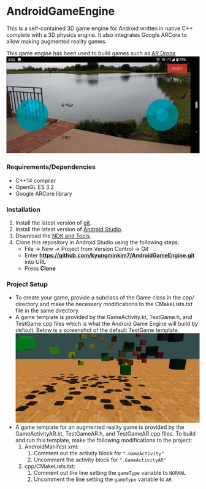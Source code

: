 # AndroidGameEngine
This is a self-contained 3D game engine for Android written in native C++ complete with a 3D physics engine. It also integrates Google ARCore to allow making augmented reality games.

This game engine has been used to build games such as [AR Drone](https://play.google.com/store/apps/details?id=com.kstudios.ardrone&hl=en_US)
![AR Drone](images/ar_drone.png)

### Requirements/Dependencies
- C++14 compiler
- OpenGL ES 3.2
- Google ARCore library

### Installation
1. Install the latest version of [git](https://git-scm.com/downloads).
2. Install the latest version of [Android Studio](https://developer.android.com/studio/install).
3. Download the [NDK and Tools](https://developer.android.com/ndk/guides).
4. Clone this repository in Android Studio using the following steps:
	- File -> New -> Project from Version Control -> Git
	- Enter **https://github.com/kyungminkim7/AndroidGameEngine.git** into URL
	- Press **Clone**
	
### Project Setup
- To create your game, provide a subclass of the Game class in the cpp/ directory and make the necessary modifications to the CMakeLists.txt file in the same directory. 
- A game template is provided by the GameActivity.kt, TestGame.h, and TestGame.cpp files which is what the Android Game Engine will build by default. Below is a screenshot of the default TestGame template.
  ![TestGame](images/testgame_screenshot.png)
- A game template for an augmented reality game is provided by the GameActivityAR.kt, TestGameAR.h, and TestGameAR.cpp files. To build and run this template, make the following modifications to the project:
    1. AndroidManifest.xml: 
        1. Comment out the activity block for `".GameActivity"`
        2. Uncomment the activity block for `".GameActivityAR"`
    2. cpp/CMakeLists.txt: 
        1. Comment out the line setting the `gameType` variable to `NORMAL` 
        2. Uncomment the line setting the `gameType` variable to `AR`

